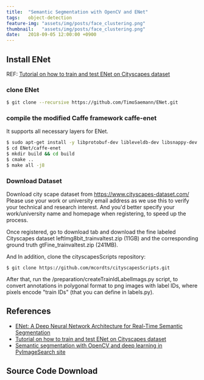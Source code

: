 ```yaml
---
title:  "Semantic Segmentation with OpenCV and ENet"
tags:   object-detection
feature-img: "assets/img/posts/face_clustering.png"
thumbnail:   "assets/img/posts/face_clustering.png"
date:   2018-09-05 12:00:00 +0900
---
```


## Install ENet

REF: [Tutorial on how to train and test ENet on Cityscapes dataset](https://github.com/TimoSaemann/ENet/tree/master/Tutorial)

### clone ENet

```bash
$ git clone --recursive https://github.com/TimoSaemann/ENet.git
```

### compile the modified Caffe framework caffe-enet

It supports all necessary layers for ENet.

```bash
$ sudo apt-get install -y libprotobuf-dev libleveldb-dev libsnappy-dev libopencv-dev libboost-all-dev libhdf5-serial-dev protobuf-compiler gfortran libjpeg62 libfreeimage-dev libatlas-base-dev git python-dev python-pip libgoogle-glog-dev libbz2-dev libxml2-dev libxslt1-dev libffi-dev libssl-dev libgflags-dev liblmdb-dev
$ cd ENet/caffe-enet
$ mkdir build && cd build
$ cmake ..
$ make all -j8
```

### Download Dataset

Download city scape dataset from https://www.cityscapes-dataset.com/
Please use your work or university email address as we use this to verify your technical and research interest. And you'd better specify your work/university name and homepage when registering, to speed up the process.

Once registered, go to download tab and download the fine labeled Cityscapes dataset leftImg8bit_trainvaltest.zip (11GB) and the corresponding ground truth gtFine_trainvaltest.zip (241MB).

And In addition, clone the cityscapesScripts repository:
```
$ git clone https://github.com/mcordts/cityscapesScripts.git
```
After that, run the /preparation/createTrainIdLabelImags.py script, to convert annotations in polygonal format to png images with label IDs, where pixels encode "train IDs" (that you can define in labels.py). 


## References

* [ENet: A Deep Neural Network Architecture for Real-Time Semantic Segmentation](https://modeldepot.io/timosaemann/enet)
* [Tutorial on how to train and test ENet on Cityscapes dataset](https://github.com/TimoSaemann/ENet/tree/master/Tutorial)
* [Semantic segmentation with OpenCV and deep learning in PyImageSearch site](https://www.pyimagesearch.com/2018/09/03/semantic-segmentation-with-opencv-and-deep-learning/)

## Source Code Download
